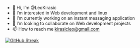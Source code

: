 - 👋 Hi, I’m @LeoKirasic
- 👀 I’m interested in Web development and linux
- 🌱 I’m currently working on an instant messaging application
- 💞️ I’m looking to collaborate on Web development projects 
- 📫 How to reach me kirasicleo@gmail.com

[![GitHub Streak](http://github-readme-streak-stats.herokuapp.com?user=leokirasic&theme=blood-dark)](https://git.io/streak-stats)


<!---
LeoKirasic/LeoKirasic is a ✨ special ✨ repository because its `README.md` (this file) appears on your GitHub profile.
You can click the Preview link to take a look at your changes.
--->
